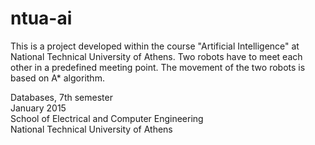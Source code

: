 # ntua-ai

This is a project developed within the course "Artificial Intelligence" at National Technical University of Athens. Two robots have to meet each other in a predefined meeting point. The movement of the two robots is based on A* algorithm.

Databases, 7th semester <br />
January 2015 <br />
School of Electrical and Computer Engineering <br />
National Technical University of Athens
